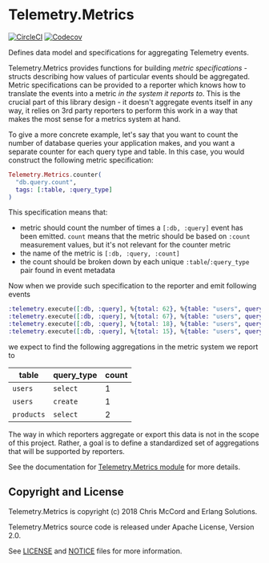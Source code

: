 # Telemetry.Metrics

[![CircleCI](https://circleci.com/gh/beam-telemetry/telemetry_metrics.svg?style=svg)](https://circleci.com/gh/beam-telemetry/telemetry_metrics)
[![Codecov](https://codecov.io/gh/beam-telemetry/telemetry_metrics/branch/master/graphs/badge.svg)](https://codecov.io/gh/beam-telemetry/telemetry_metrics/branch/master/graphs/badge.svg)

Defines data model and specifications for aggregating Telemetry events.

Telemetry.Metrics provides functions for building _metric specifications_ - structs describing how
values of particular events should be aggregated. Metric specifications can be provided to a reporter
which knows how to translate the events into a metric _in the system it reports to_. This is the crucial
part of this library design - it doesn't aggregate events itself in any way, it relies on 3rd party
reporters to perform this work in a way that makes the most sense for a metrics system at hand.

To give a more concrete example, let's say that you want to count the number of database queries your
application makes, and you want a separate counter for each query type and table. In this case, you
would construct the following metric specification:

```elixir
Telemetry.Metrics.counter(
  "db.query.count",
  tags: [:table, :query_type]
)
```

This specification means that:

- metric should count the number of times a `[:db, :query]` event has been emitted. `count` means
  that the metric should be based on `:count` measurement values, but it's not relevant for the
  counter metric
- the name of the metric is `[:db, :query, :count]`
- the count should be broken down by each unique `:table`/`:query_type` pair found in event metadata

Now when we provide such specification to the reporter and emit following events

```elixir
:telemetry.execute([:db, :query], %{total: 62}, %{table: "users", query_type: "select"})
:telemetry.execute([:db, :query], %{total: 67}, %{table: "users", query_type: "insert"})
:telemetry.execute([:db, :query], %{total: 18}, %{table: "users", query_type: "select"})
:telemetry.execute([:db, :query], %{total: 15}, %{table: "users", query_type: "select"})
```

we expect to find the following aggregations in the metric system we report to

| table      | query_type | count |
| ---------- | ---------- | ----- |
| `users`    | `select`   | 1     |
| `users`    | `create`   | 1     |
| `products` | `select`   | 2     |

The way in which reporters aggregate or export this data is not in the scope of this project. Rather,
a goal is to define a standardized set of aggregations that will be supported by reporters.

See the documentation for [Telemetry.Metrics module](https://hexdocs.pm/telemetry_metrics/0.1.0/Telemetry.Metrics.html)
for more details.

## Copyright and License

Telemetry.Metrics is copyright (c) 2018 Chris McCord and Erlang Solutions.

Telemetry.Metrics source code is released under Apache License, Version 2.0.

See [LICENSE](LICENSE) and [NOTICE](NOTICE) files for more information.
